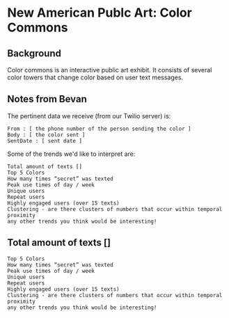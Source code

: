 # New American Publc Art: Color Commons

## Background
Color commons is an interactive public art exhibit.  It consists of several color towers that change color based on user text messages.

## Notes from Bevan

The pertinent data we receive (from our Twilio server) is:

    From : [ the phone number of the person sending the color ]
    Body : [ the color sent ] 
    SentDate : [ sent date ] 

Some of the trends we'd like to interpret are:

    Total amount of texts []
    Top 5 Colors
    How many times “secret” was texted
    Peak use times of day / week 
    Unique users 
    Repeat users 
    Highly engaged users (over 15 texts)
    Clustering - are there clusters of numbers that occur within temporal proximity
    any other trends you think would be interesting!


## Total amount of texts []
    Top 5 Colors
    How many times “secret” was texted
    Peak use times of day / week 
    Unique users 
    Repeat users 
    Highly engaged users (over 15 texts)
    Clustering - are there clusters of numbers that occur within temporal proximity
    any other trends you think would be interesting!
